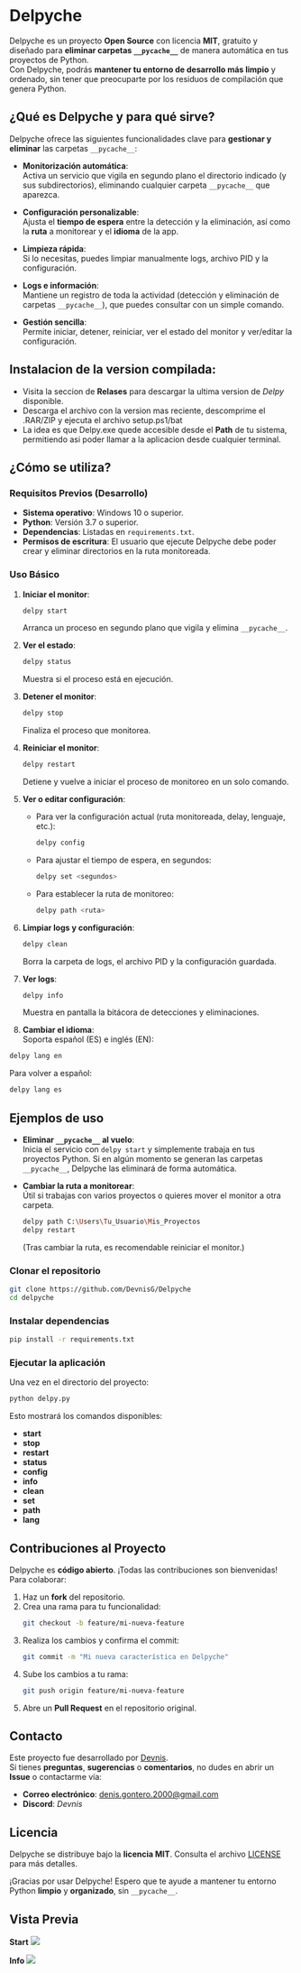 # Delpyche

Delpyche es un proyecto **Open Source** con licencia **MIT**, gratuito y diseñado para **eliminar carpetas `__pycache__`** de manera automática en tus proyectos de Python.  
Con Delpyche, podrás **mantener tu entorno de desarrollo más limpio** y ordenado, sin tener que preocuparte por los residuos de compilación que genera Python.

## ¿Qué es Delpyche y para qué sirve?

Delpyche ofrece las siguientes funcionalidades clave para **gestionar y eliminar** las carpetas `__pycache__`:

- **Monitorización automática**:  
  Activa un servicio que vigila en segundo plano el directorio indicado (y sus subdirectorios), eliminando cualquier carpeta `__pycache__` que aparezca.

- **Configuración personalizable**:  
  Ajusta el **tiempo de espera** entre la detección y la eliminación, así como la **ruta** a monitorear y el **idioma** de la app.

- **Limpieza rápida**:  
  Si lo necesitas, puedes limpiar manualmente logs, archivo PID y la configuración.

- **Logs e información**:  
  Mantiene un registro de toda la actividad (detección y eliminación de carpetas `__pycache__`), que puedes consultar con un simple comando.

- **Gestión sencilla**:  
  Permite iniciar, detener, reiniciar, ver el estado del monitor y ver/editar la configuración.

## Instalacion de la version compilada:

- Visita la seccion de **Relases** para descargar la ultima version de _Delpy_ disponible.
- Descarga el archivo con la version mas reciente, descomprime el .RAR/ZIP y ejecuta el archivo setup.ps1/bat
- La idea es que Delpy.exe quede accesible desde el **Path** de tu sistema, permitiendo asi poder llamar a la aplicacion desde cualquier terminal.

## ¿Cómo se utiliza?

### Requisitos Previos (Desarrollo)

- **Sistema operativo**: Windows 10 o superior.  
- **Python**: Versión 3.7 o superior.  
- **Dependencias**: Listadas en `requirements.txt`.  
- **Permisos de escritura**: El usuario que ejecute Delpyche debe poder crear y eliminar directorios en la ruta monitoreada.

### Uso Básico

1. **Iniciar el monitor**:  
   ```bash
   delpy start
   ```
   Arranca un proceso en segundo plano que vigila y elimina `__pycache__`.

2. **Ver el estado**:  
   ```bash
   delpy status
   ```
   Muestra si el proceso está en ejecución.

3. **Detener el monitor**:  
   ```bash
   delpy stop
   ```
   Finaliza el proceso que monitorea.

4. **Reiniciar el monitor**:  
   ```bash
   delpy restart
   ```
   Detiene y vuelve a iniciar el proceso de monitoreo en un solo comando.

5. **Ver o editar configuración**:
   - Para ver la configuración actual (ruta monitoreada, delay, lenguaje, etc.):  
     ```bash
     delpy config
     ```
   - Para ajustar el tiempo de espera, en segundos:  
     ```bash
     delpy set <segundos>
     ```
   - Para establecer la ruta de monitoreo:  
     ```bash
     delpy path <ruta>
     ```

6. **Limpiar logs y configuración**:  
   ```bash
   delpy clean
   ```
   Borra la carpeta de logs, el archivo PID y la configuración guardada.

7. **Ver logs**:  
   ```bash
   delpy info
   ```
   Muestra en pantalla la bitácora de detecciones y eliminaciones.

8. **Cambiar el idioma**:  
  Soporta español (ES) e inglés (EN):
  ```bash
  delpy lang en
  ```
  Para volver a español:
  ```bash
  delpy lang es
  ```

## Ejemplos de uso

- **Eliminar `__pycache__` al vuelo**:  
  Inicia el servicio con `delpy start` y simplemente trabaja en tus proyectos Python. Si en algún momento se generan las carpetas `__pycache__`, Delpyche las eliminará de forma automática.
  
- **Cambiar la ruta a monitorear**:  
  Útil si trabajas con varios proyectos o quieres mover el monitor a otra carpeta.  
  ```bash
  delpy path C:\Users\Tu_Usuario\Mis_Proyectos
  delpy restart
  ```
  (Tras cambiar la ruta, es recomendable reiniciar el monitor.)

### Clonar el repositorio

```bash
git clone https://github.com/DevnisG/Delpyche
cd delpyche
```

### Instalar dependencias

```bash
pip install -r requirements.txt
```

### Ejecutar la aplicación

Una vez en el directorio del proyecto:

```bash
python delpy.py 
```

Esto mostrará los comandos disponibles:
- **start**
- **stop**
- **restart**
- **status**
- **config**
- **info**
- **clean**
- **set**
- **path**
- **lang**

## Contribuciones al Proyecto

Delpyche es **código abierto**. ¡Todas las contribuciones son bienvenidas!  
Para colaborar:

1. Haz un **fork** del repositorio.
2. Crea una rama para tu funcionalidad:
   ```bash
   git checkout -b feature/mi-nueva-feature
   ```
3. Realiza los cambios y confirma el commit:
   ```bash
   git commit -m "Mi nueva característica en Delpyche"
   ```
4. Sube los cambios a tu rama:
   ```bash
   git push origin feature/mi-nueva-feature
   ```
5. Abre un **Pull Request** en el repositorio original.

## Contacto

Este proyecto fue desarrollado por [Devnis](https://github.com/DevnisG).  
Si tienes **preguntas**, **sugerencias** o **comentarios**, no dudes en abrir un **Issue** o contactarme vía:

- **Correo electrónico**: <denis.gontero.2000@gmail.com>  
- **Discord**: *Devnis*  

## Licencia

Delpyche se distribuye bajo la **licencia MIT**. Consulta el archivo [LICENSE](LICENSE) para más detalles.  

¡Gracias por usar Delpyche! Espero que te ayude a mantener tu entorno Python **limpio** y **organizado**, sin `__pycache__`.

## Vista Previa

**Start**
<img src="github/start.png"> 

**Info**
<img src="github/info.png"> 
